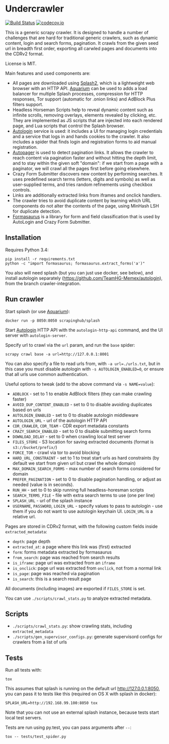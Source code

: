 Undercrawler
============

[![Build Status](https://travis-ci.org/TeamHG-Memex/undercrawler.svg?branch=master)](https://travis-ci.org/TeamHG-Memex/undercrawler)
[![codecov.io](https://codecov.io/github/TeamHG-Memex/undercrawler/coverage.svg?branch=master)](https://codecov.io/github/TeamHG-Memex/undercrawler?branch=master)

This is a generic scrapy crawler. It is designed to handle a number
of challenges that are hard for traditional generic crawlers, such as
dynamic content, login and search forms, pagination. It crawls from the given
seed url in breadth first order,
exporting all carwled pages and documents into the CDRv2 format.

License is MIT.

Main features and used components are:

- All pages are downloaded using [Splash2](https://github.com/scrapinghub/splash),
  which is a lightweight web browser with an HTTP API.
  [Aquarium](https://github.com/TeamHG-Memex/aquarium) can be used to
  adds a load balancer for multiple Splash processes,
  compression for HTTP responses, Tor support (automatic for .onion links) and
  AdBlock Plus filters support.
- Headless Horseman Scripts help to reveal dynamic content
  such as infinite scrolls, removing overlays,
  elements revealed by clicking, etc.
  They are implemented as JS scripts that are injected into each rendered page,
  and Lua scripts that control the Splash browser.
- [Autologin](https://github.com/TeamHG-Memex/autologin) service is used:
  it includes a UI for managing login credentials and a service that logs in
  and hands cookies to the crawler.
  It also includes a spider that finds login and registration forms
  to aid manual registration.
- [Autopager](https://github.com/TeamHG-Memex/autopager) is used to detect
  pagination links. It allows the crawler to reach content via pagination
  faster and without hitting the depth limit,
  and to stay within the given soft "domain":
  if we start from a page with a paginator,
  we will crawl all the pages first before going elsewhere.
- Crazy Form Submitter discovers new content by performing searches.
  It uses predefined search terms (letters, digits and symbols) as well as
  user-supplied terms, and tries random refinements using checkbox controls.
- Links are additionally extracted links from iframes and onclick handlers.
- The crawler tries to avoid duplicate content by learning which URL
  components do not alter the contents of the page, using MinHash LSH
  for duplicate detection.
- [Formasaurus](https://github.com/TeamHG-Memex/Formasaurus) is a library
  for form and field classification that is used by AutoLogin and
  Crazy Form Submitter.

Installation
------------

Requires Python 3.4:

    pip install -r requirements.txt
    python -c "import formasaurus; formasaurus.extract_forms('a')"

You also will need splash (but you can just use docker, see below),
and install autologin separately (https://github.com/TeamHG-Memex/autologin),
from the branch crawler-integration.

Run crawler
-----------

Start splash (or use [Aquarium](https://github.com/TeamHG-Memex/aquarium)):

    docker run -p 8050:8050 scrapinghub/splash

Start [Autologin](https://github.com/TeamHG-Memex/autologin) HTTP API
with the ``autologin-http-api`` command,
and the UI server with ``autologin-server``.

Specify url to crawl via the ``url`` param, and run the ``base`` spider:

    scrapy crawl base -a url=http://127.0.0.1:8001

You can also specify a file to read urls from, with ``-a url=./urls.txt``,
but in this case you must disable autologin with ``-s AUTOLOGIN_ENABLED=0``,
or ensure that all urls use common authentication.

Useful options to tweak (add to the above command via ``-s NAME=value``):

- ``ADBLOCK`` - set to 1 to enable AdBlock filters (they can make crawling faster)
- ``AVOID_DUP_CONTENT_ENABLED`` - set to 0 to disable avoiding duplicates
  based on urls
- ``AUTOLOGIN_ENABLED`` - set to 0 to disable autologin middleware
- ``AUTOLOGIN_URL`` - url of the autologin HTTP API
- ``CDR_CRAWLER``, ``CDR_TEAM`` - CDR export metadata constants
- ``CRAZY_SEARCH_ENABLED`` - set to 0 to disable submitting search forms
- ``DOWNLOAD_DELAY`` - set to 0 when crawling local test server
- ``FILES_STORE`` - S3 location for saving extracted documents
  (format is ``s3://bucket/prefix/``)
- ``FORCE_TOR`` - crawl via tor to avoid blocking
- ``HARD_URL_CONSTRAINT`` - set to 1 to treat start urls as hard constraints
  (by default we start from given url but crawl the whole domain)
- ``MAX_DOMAIN_SEARCH_FORMS`` - max number of search forms considered for domain
- ``PREFER_PAGINATION`` - set to 0 to disable pagination handling, or adjust
  as needed (value is in seconds).
- ``RUN_HH`` - set to 0 to skip running full headless-horesman scripts
- ``SEARCH_TERMS_FILE`` - file with extra search terms to use (one per line)
- ``SPLASH_URL`` - url of the splash instance
- ``USERNAME``, ``PASSWORD``, ``LOGIN_URL`` - specify values to pass to
  autologin - use them if you do not want to use autologin keychain UI.
  ``LOGIN_URL`` is a relative url.

Pages are stored in CDRv2 format, with the following custom fields inside
``extracted_metadata``:

- ``depth``: page depth
- ``extracted_at``: a page where this link was (first) extracted
- ``form``: forms metadata extracted by formasaurus
- ``from_search``: page was reached from search results
- ``is_iframe``: page url was extracted from an ``iframe``
- ``is_onclick``: page url was extracted from ``onclick``, not from a normal link
- ``is_page``: page was reached via pagination
- ``is_search``: this is a search result page

All documents (including images) are exported if ``FILES_STORE`` is set.

You can use ``./scripts/crawl_stats.py`` to analyze extracted metadata.

Scripts
-------

* ``./scripts/crawl_stats.py``:
  show crawling stats, including ``extracted_metadata``
* ``./scripts/gen_supervisor_configs.py``:
  generate supervisord configs for crawlers from a list of urls

Tests
-----

Run all tests with:

    tox

This assumes that splash is running on the default url http://127.0.0.1:8050,
you can pass it to tests like this (required on OS X with splash in docker):

    SPLASH_URL=http://192.168.99.100:8050 tox

Note that you can not use an external splash instance, because tests start
local test servers.

Tests are run using py.test, you can pass arguments after ``--``:

    tox -- tests/test_spider.py
